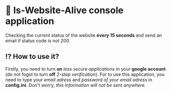 # 📧 Is-Website-Alive console application
Checking the current status of the website **every 15 seconds** and send an email if status code *is not 200*.
## :interrobang: How to use it?
Firstly, you need to turn **on** *less secure applications* in your **google account** (do not fogot to turn **off** *2-step verification*).
For to use this application, you need to type your *email adress* and *password of your email adress* in **config.ini**.
Don't worry, *this information will not be sent anywhere.*
